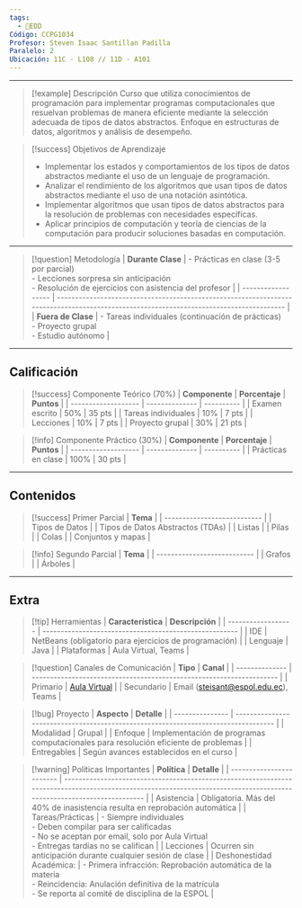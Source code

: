 ```yaml
---
tags:
  - 💾EDD
Código: CCPG1034
Profesor: Steven Isaac Santillan Padilla
Paralelo: 2
Ubicación: 11C - L108 // 11D - A101
---
```

---
>[!example] Descripción
Curso que utiliza conocimientos de programación para implementar programas computacionales que resuelvan problemas de manera eficiente mediante la selección adecuada de tipos de datos abstractos. Enfoque en estructuras de datos, algoritmos y análisis de desempeño.

> [!success] Objetivos de Aprendizaje
> *   Implementar los estados y comportamientos de los tipos de datos abstractos mediante el uso de un lenguaje de programación.
> *   Analizar el rendimiento de los algoritmos que usan tipos de datos abstractos mediante el uso de una notación asintótica.
> *   Implementar algoritmos que usan tipos de datos abstractos para la resolución de problemas con necesidades específicas.
> *   Aplicar principios de computación y teoría de ciencias de la computación para producir soluciones basadas en computación.

---

> [!question] Metodología
> | **Durante Clase**  | - Prácticas en clase (3-5 por parcial)<br>- Lecciones sorpresa sin anticipación<br>- Resolución de ejercicios con asistencia del profesor |
> | ------------------ | --------------------------------------------------------------------------------------------------------------------------------------- |
> | **Fuera de Clase** | - Tareas individuales (continuación de prácticas)<br>- Proyecto grupal<br>- Estudio autónomo                                          |

---
## Calificación
> [!success] Componente Teórico (70%)
> | **Componente**      | **Porcentaje** | **Puntos** |
> | ------------------- | -------------- | ---------- |
> | Examen escrito      | 50%            | 35 pts     |
> | Tareas individuales | 10%            | 7 pts      |
> | Lecciones           | 10%            | 7 pts      |
> | Proyecto grupal     | 30%            | 21 pts     |

> [!info] Componente Práctico (30%)
> | **Componente**      | **Porcentaje** | **Puntos** |
> | ------------------- | -------------- | ---------- |
> | Prácticas en clase  | 100%           | 30 pts     |

---
## Contenidos
> [!success] Primer Parcial
> | **Tema**                    |
> | --------------------------- |
> | Tipos de Datos              |
> | Tipos de Datos Abstractos (TDAs) |
> | Listas                      |
> | Pilas                       |
> | Colas                       |
> | Conjuntos y mapas           |

> [!info] Segundo Parcial
> | **Tema**                    |
> | --------------------------- |
> | Grafos                      |
> | Árboles                     |

---
## Extra
> [!tip] Herramientas
> | **Característica** | **Descripción**                                        |
> | ------------------ | ------------------------------------------------------ |
> | IDE            | NetBeans (obligatorio para ejercicios de programación) |
> | Lenguaje       | Java                                                   |
> | Plataformas    | Aula Virtual, Teams                                    |

> [!question] Canales de Comunicación
> | **Tipo**       | **Canal**                                                            |
> | -------------- | -------------------------------------------------------------------- |
> | Primario   | [Aula Virtual](https://aulavirtual.espol.edu.ec/)                    |
> | Secundario | Email ([steisant@espol.edu.ec](mailto:steisant@espol.edu.ec)), Teams |

> [!bug] Proyecto
> | **Aspecto**     | **Detalle**                                                                        |
> | --------------- | ---------------------------------------------------------------------------------- |
> | Modalidad   | Grupal                                                                             |
> | Enfoque     | Implementación de programas computacionales para resolución eficiente de problemas |
> | Entregables | Según avances establecidos en el curso                                             |

> [!warning] Políticas Importantes
> | **Política**             | **Detalle**                                                                                                                                                            |
> | ------------------------ | ---------------------------------------------------------------------------------------------------------------------------------------------------------------------- |
> | Asistencia               | Obligatoria. Más del 40% de inasistencia resulta en reprobación automática                                                                                             |
> | Tareas/Prácticas         | - Siempre individuales<br>- Deben compilar para ser calificadas<br>- No se aceptan por email, solo por Aula Virtual<br>- Entregas tardías no se califican              |
> | Lecciones                | Ocurren sin anticipación durante cualquier sesión de clase                                                                                                             |
> | Deshonestidad Académica: | - Primera infracción: Reprobación automática de la materia<br>- Reincidencia: Anulación definitiva de la matrícula<br>- Se reporta al comité de disciplina de la ESPOL |